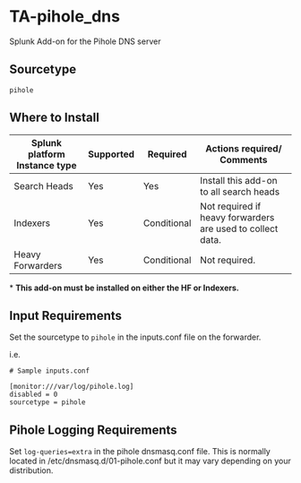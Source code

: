 # TA-pihole_dns
Splunk Add-on for the Pihole DNS server

## Sourcetype
```
pihole
```

## Where to Install
Splunk platform Instance type | Supported | Required | Actions required/ Comments
----------------------------- | --------- | -------- | --------------------------
Search Heads | Yes | Yes | Install this add-on to all search heads
Indexers | Yes | Conditional | Not required if heavy forwarders are used to collect data.
Heavy Forwarders | Yes | Conditional | Not required.

\* **This add-on must be installed on either the HF or Indexers.**

## Input Requirements
Set the sourcetype to `pihole` in the inputs.conf file on the forwarder.

i.e.

```
# Sample inputs.conf

[monitor:///var/log/pihole.log]
disabled = 0
sourcetype = pihole
```

## Pihole Logging Requirements
Set `log-queries=extra` in the pihole dnsmasq.conf file. This is normally located in /etc/dnsmasq.d/01-pihole.conf but it may vary depending on your distribution.

